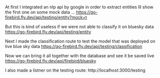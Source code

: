 At first I integrated an nlp api by google in order to extract entities
Ill show the first one on some mock data ...
https://go-firebird.fly.dev/api/testing/entity?mock=t

But this is kind of useless if we were not able to classify it on bluesky data
https://go-firebird.fly.dev/api/testing/entity

Next I made the classification route to test the model that was deployed on live blue sky data
https://go-firebird.fly.dev/api/testing/classification

Now we can bring it all together with the database and see it be saved live
https://go-firebird.fly.dev/api/firebird/bluesky

I also made a listner on the testing route: 
http://localhost:3000/testing
